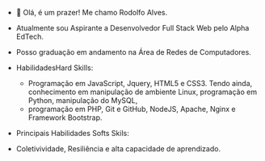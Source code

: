 - 👋 Olá, é um prazer! Me chamo Rodolfo Alves.
- Atualmente sou Aspirante a Desenvolvedor Full Stack Web pelo Alpha EdTech. 
- Posso graduação em andamento na Área de Redes de Computadores. 
- HabilidadesHard Skills: 
  - Programação em JavaScript, Jquery, HTML5 e CSS3. Tendo ainda, conhecimento em manipulação de ambiente Linux, programação em Python, manipulação do MySQL, 
  - programação em PHP, Git e GitHub, NodeJS, Apache, Nginx e Framework Bootstrap. 
 
 - Principais Habilidades Softs Skils: 
  - Coletivividade, Resiliência e alta capacidade de aprendizado.
<!---
rodolfoalvesg/rodolfoalvesg is a ✨ special ✨ repository because its `README.md` (this file) appears on your GitHub profile.
You can click the Preview link to take a look at your changes.
--->
